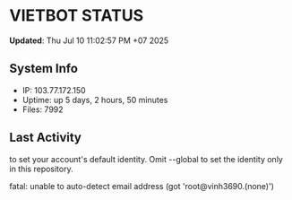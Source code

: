 # VIETBOT STATUS
**Updated**: Thu Jul 10 11:02:57 PM +07 2025

## System Info
- IP: 103.77.172.150
- Uptime: up 5 days, 2 hours, 50 minutes
- Files: 7992

## Last Activity

to set your account's default identity.
Omit --global to set the identity only in this repository.

fatal: unable to auto-detect email address (got 'root@vinh3690.(none)')
